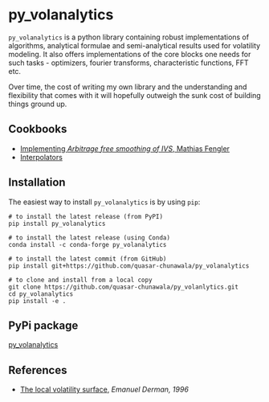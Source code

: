 # py_volanalytics

`py_volanalytics` is a python library containing robust implementations of algorithms, analytical formulae and semi-analytical results used for volatility modeling. It also offers implementations of the core blocks one needs for such tasks - optimizers, fourier transforms, characteristic functions, FFT etc.

Over time, the cost of writing my own library and the understanding and flexibility that comes with it will hopefully outweigh the sunk cost of building things ground up. 

Cookbooks
--------
 - [Implementing *Arbitrage free smoothing of IVS*, Mathias Fengler](./cookbooks/fengler_volatility_smoothing.ipynb)
 - [Interpolators](./cookbooks/interpolators_ex.ipynb)
 
Installation
-------------
The easiest way to install `py_volanalytics` is by using `pip`:

```
# to install the latest release (from PyPI)
pip install py_volanalytics

# to install the latest release (using Conda)
conda install -c conda-forge py_volanalytics

# to install the latest commit (from GitHub)
pip install git+https://github.com/quasar-chunawala/py_volanalytics

# to clone and install from a local copy
git clone https://github.com/quasar-chunawala/py_volanlytics.git
cd py_volanalytics
pip install -e .
```

PyPi package
------------
[py_volanalytics](https://pypi.org/project/py-volanalytics/0.1.0/)

References
----------
- [The local volatility surface](https://emanuelderman.com/wp-content/uploads/1996/06/gs-local_volatility_surface.pdf), *Emanuel Derman, 1996*
